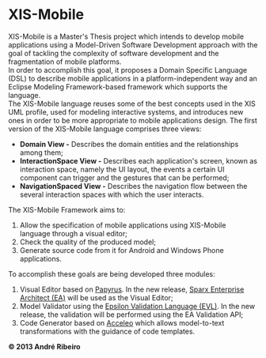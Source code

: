 XIS-Mobile
==========

XIS-Mobile is a Master's Thesis project which intends to develop mobile applications using a Model-Driven Software Development approach with the goal of tackling the complexity of software development and the fragmentation of mobile platforms.  
	In order to accomplish this goal, it proposes a Domain Specific Language (DSL) to describe mobile applications in a platform-independent way and an Eclipse Modeling Framework-based framework which supports the language.  
The XIS-Mobile language reuses some of the best concepts used in the XIS UML profile, used for modeling interactive systems, and introduces new ones in order to be more appropriate to mobile applications design. The first version of the XIS-Mobile language comprises three views:

- **Domain View -** Describes the domain entities and the relationships among them;
- **InteractionSpace View -** Describes each application's screen, known as interaction space, namely the UI layout, the events a certain UI component can trigger and the gestures that can be performed;
- **NavigationSpaced View -** Describes the navigation flow between the several interaction spaces with which the user interacts.

The XIS-Mobile Framework aims to:

1. Allow the specification of mobile applications using XIS-Mobile language through a visual editor;
2. Check the quality of the produced model;
3. Generate source code from it for Android and Windows Phone applications.

To accomplish these goals are being developed three modules:

1. Visual Editor based on [Papyrus](http://www.eclipse.org/papyrus/). In the new release, [Sparx Enterprise Architect (EA)](http://www.sparxsystems.com/) will be used as the Visual Editor;
2. Model Validator using the [Epsilon Validation Language (EVL)](http://www.eclipse.org/epsilon/doc/evl/). In the new release, the validation will be performed using the EA Validation API;
3. Code Generator based on [Acceleo](http://www.eclipse.org/acceleo/) which allows model-to-text transformations with the guidance of code templates.

**© 2013 André Ribeiro**